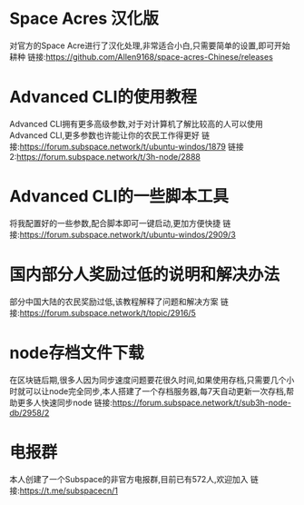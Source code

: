 # Space Acres 汉化版
对官方的Space Acre进行了汉化处理,非常适合小白,只需要简单的设置,即可开始耕种
链接:https://github.com/Allen9168/space-acres-Chinese/releases


# Advanced CLI的使用教程
Advanced CLI拥有更多高级参数,对于对计算机了解比较高的人可以使用Advanced CLI,更多参数也许能让你的农民工作得更好
链接:https://forum.subspace.network/t/ubuntu-windos/1879
链接2:https://forum.subspace.network/t/3h-node/2888

# Advanced CLI的一些脚本工具
将我配置好的一些参数,配合脚本即可一键启动,更加方便快捷
链接:https://forum.subspace.network/t/ubuntu-windos/2909/3


# 国内部分人奖励过低的说明和解决办法
部分中国大陆的农民奖励过低,该教程解释了问题和解决方案
链接:https://forum.subspace.network/t/topic/2916/5


# node存档文件下载
在区块链后期,很多人因为同步速度问题要花很久时间,如果使用存档,只需要几个小时就可以让node完全同步,本人搭建了一个存档服务器,每7天自动更新一次存档,帮助更多人快速同步node
链接:https://forum.subspace.network/t/sub3h-node-db/2958/2


# 电报群
本人创建了一个Subspace的非官方电报群,目前已有572人,欢迎加入
链接:https://t.me/subspacecn/1
